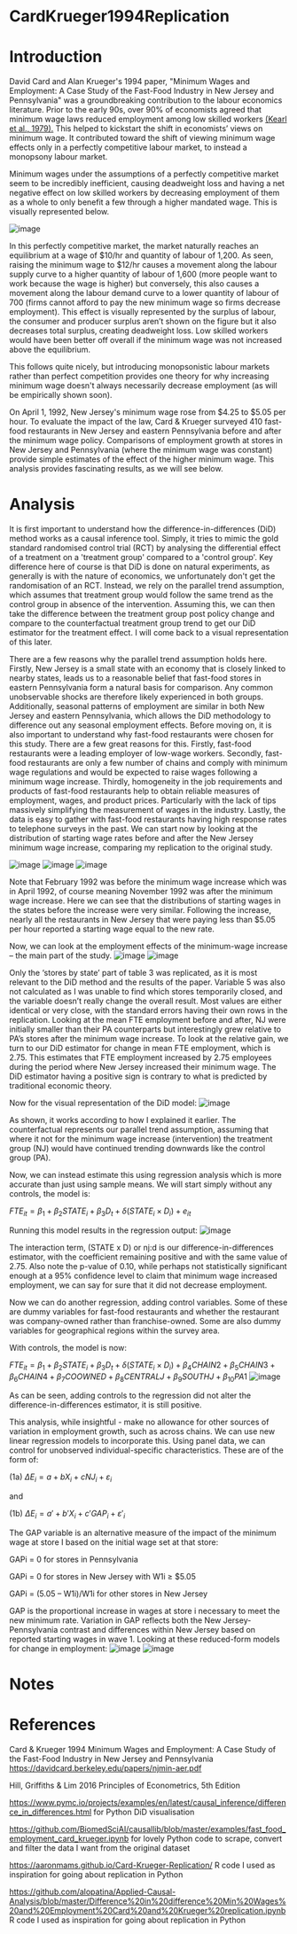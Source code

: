 # CardKrueger1994Replication

# Introduction
David Card and Alan Krueger's 1994 paper, "Minimum Wages and Employment: A Case Study of the Fast-Food Industry in New Jersey and Pennsylvania" was a groundbreaking contribution to the labour economics literature. Prior to the early 90s, over 90% of economists agreed that minimum wage laws reduced employment among low skilled workers [(Kearl et al., 1979).](https://www.jstor.org/stable/1801612 "A Confusion of Economists?") This helped to kickstart the shift in economists’ views on minimum wage. It contributed toward the shift of viewing minimum wage effects only in a perfectly competitive labour market, to instead a monopsony labour market. 

Minimum wages under the assumptions of a perfectly competitive market seem to be incredibly inefficient, causing deadweight loss and having a net negative effect on low skilled workers by decreasing employment of them as a whole to only benefit a few through a higher mandated wage. This is visually represented below.

![image](https://github.com/AnthonyPuggs/CardKrueger1994Replication/assets/61487785/4890f8a4-6f6a-492d-bab2-7d71d253e49b)

In this perfectly competitive market, the market naturally reaches an equilibrium at a wage of $10/hr and quantity of labour of 1,200. As seen, raising the minimum wage to $12/hr causes a movement along the labour supply curve to a higher quantity of labour of 1,600 (more people want to work because the wage is higher) but conversely, this also causes a movement along the labour demand curve to a lower quantity of labour of 700 (firms cannot afford to pay the new minimum wage so firms decrease employment). This effect is visually represented by the surplus of labour, the consumer and producer surplus aren’t shown on the figure but it also decreases total surplus, creating deadweight loss. Low skilled workers would have been better off overall if the minimum wage was not increased above the equilibrium.

This follows quite nicely, but introducing monopsonistic labour markets rather than perfect competition provides one theory for why increasing minimum wage doesn't always necessarily decrease employment (as will be empirically shown soon).

On April 1, 1992, New Jersey's minimum wage rose from $4.25 to $5.05 per hour. To evaluate the impact of the law, Card & Krueger surveyed 410 fast-food restaurants in New Jersey and eastern Pennsylvania before and after the minimum wage policy. Comparisons of employment growth at stores in New Jersey and Pennsylvania (where the minimum wage was constant) provide simple estimates of the effect of the higher minimum wage. This analysis provides fascinating results, as we will see below.


# Analysis
It is first important to understand how the difference-in-differences (DiD) method works as a causal inference tool. Simply, it tries to mimic the gold standard randomised control trial (RCT) by analysing the differential effect of a treatment on a 'treatment group' compared to a 'control group'. Key difference here of course is that DiD is done on natural experiments, as generally is with the nature of economics, we unfortunately don't get the randomisation of an RCT. Instead, we rely on the parallel trend assumption, which assumes that treatment group would follow the same trend as the control group in absence of the intervention. Assuming this, we can then take the difference between the treatment group post policy change and compare to the counterfactual treatment group trend to get our DiD estimator for the treatment effect. I will come back to a visual representation of this later. 

There are a few reasons why the parallel trend assumption holds here. Firstly, New Jersey is a small state with an economy that is closely linked to nearby states, leads us to a reasonable belief that fast-food stores in eastern Pennsylvania form a natural basis for comparison. Any common unobservable shocks are therefore likely experienced in both groups. Additionally, seasonal patterns of employment are similar in both New Jersey and eastern Pennsylvania, which allows the DiD methodology to difference out any seasonal employment effects. Before moving on, it is also important to understand why fast-food restaurants were chosen for this study. There are a few great reasons for this. Firstly, fast-food restaurants were a leading employer of low-wage workers. Secondly, fast-food restaurants are only a few number of chains and comply with minimum wage regulations and would be expected to raise wages following a minimum wage increase. Thirdly, homogeneity in the job requirements and products of fast-food restaurants help to obtain reliable measures of employment, wages, and product prices. Particularly with the lack of tips massively simplifying the measurement of wages in the industry. Lastly, the data is easy to gather with fast-food restaurants having high response rates to telephone surveys in the past.
We can start now by looking at the distribution of starting wage rates before and after the New Jersey minimum wage increase, comparing my replication to the original study.

![image](https://github.com/AnthonyPuggs/CardKrueger1994Replication/assets/61487785/0c0bb9a5-f363-4221-a52a-5d4327f81840)
![image](https://github.com/AnthonyPuggs/CardKrueger1994Replication/assets/61487785/0e465c7d-c920-4c39-9e39-83eec4201277)
![image](https://github.com/AnthonyPuggs/CardKrueger1994Replication/assets/61487785/b2c6e4a6-7dab-436a-a28b-4a2466db9585)

Note that February 1992 was before the minimum wage increase which was in April 1992, of course meaning November 1992 was after the minimum wage increase. Here we can see that the distributions of starting wages in the states before the increase were very similar. Following the increase, nearly all the restaurants in New Jersey that were paying less than $5.05 per hour reported a starting wage equal to the new rate.

Now, we can look at the employment effects of the minimum-wage increase – the main part of the study. 
![image](https://github.com/AnthonyPuggs/CardKrueger1994Replication/assets/61487785/2630b860-88d5-4e3b-b1c2-8e4732f05ce4)
![image](https://github.com/AnthonyPuggs/CardKrueger1994Replication/assets/61487785/6a47cd99-6ab0-4ad9-a329-c7ea82939636)

Only the ‘stores by state’ part of table 3 was replicated, as it is most relevant to the DiD method and the results of the paper.  Variable 5 was also not calculated as I was unable to find which stores temporarily closed, and the variable doesn’t really change the overall result. Most values are either identical or very close, with the standard errors having their own rows in the replication. 
Looking at the mean FTE employment before and after, NJ were initially smaller than their PA counterparts but interestingly grew relative to PA’s stores after the minimum wage increase. To look at the relative gain, we turn to our DiD estimator for change in mean FTE employment, which is 2.75. This estimates that FTE employment increased by 2.75 employees during the period where New Jersey increased their minimum wage. The DiD estimator having a positive sign is contrary to what is predicted by traditional economic theory.

Now for the visual representation of the DiD model:
![image](https://github.com/AnthonyPuggs/CardKrueger1994Replication/assets/61487785/85ae7a63-1f57-4c95-b0d7-a8109496c872)

As shown, it works according to how I explained it earlier. The counterfactual represents our parallel trend assumption, assuming that where it not for the minimum wage increase (intervention) the treatment group (NJ) would have continued trending downwards like the control group (PA). 

Now, we can instead estimate this using regression analysis which is more accurate than just using sample means.
We will start simply without any controls, the model is:

$FTE_{it} = \beta_{1} + \beta_{2}STATE_{i} + \beta_{3}D_{t} + \delta(STATE_{i} \times D_{i}) + e_{it}$

Running this model results in the regression output:
![image](https://github.com/AnthonyPuggs/CardKrueger1994Replication/assets/61487785/93f50a7f-30cd-4c10-a442-44ee99325c56)

The interaction term, (STATE x D) or nj:d is our difference-in-differences estimator, with the coefficient remaining positive and with the same value of 2.75. Also note the p-value of 0.10, while perhaps not statistically significant enough at a 95% confidence level to claim that minimum wage increased employment, we can say for sure that it did not decrease employment.

Now we can do another regression, adding control variables. Some of these are dummy variables for fast-food restaurants and whether the restaurant was company-owned rather than franchise-owned. Some are also dummy variables for geographical regions within the survey area.

With controls, the model is now:

$FTE_{it} = \beta_{1} + \beta_{2}STATE_{i} + \beta_{3}D_{t} + \delta(STATE_{i} \times D_{i}) + \beta_{4}CHAIN2 + \beta_{5}CHAIN3 + \beta_{6}CHAIN4 + \beta_{7} COOWNED + \beta_{8}CENTRALJ + \beta_{9}SOUTHJ + \beta_{10}PA1$
![image](https://github.com/AnthonyPuggs/CardKrueger1994Replication/assets/61487785/fed75eba-6328-465d-bba6-dafb35c10d37)

As can be seen, adding controls to the regression did not alter the difference-in-differences estimator, it is still positive. 

This analysis, while insightful - make no allowance for other sources of variation in employment growth, such as across chains. We can use new linear regression models to incorporate this. Using panel data, we can control for unobserved individual-specific characteristics.
These are of the form of:

(1a) $\Delta E_{i}= a + bX_{i} + cNJ_{i} + \varepsilon_{i}$

and

(1b) $\Delta E_{i}= a' + b'X_{i} + c'GAP_{i} + \varepsilon'_{i}$

The GAP variable is an alternative measure of the impact of the minimum wage at store I based on the initial wage set at that store:

GAPi = 0 for stores in Pennsylvania

GAPi = 0 for stores in New Jersey with W1i ≥ $5.05

GAPi = (5.05 – W1i)/W1i for other stores in New Jersey

GAP is the proportional increase in wages at store i necessary to meet the new minimum rate. Variation in GAP reflects both the New Jersey-Pennsylvania contrast and differences within New Jersey based on reported starting wages in wave 1.
Looking at these reduced-form models for change in employment:
![image](https://github.com/AnthonyPuggs/CardKrueger1994Replication/assets/61487785/3317eb05-528b-4bb1-942b-10b439a5bd73)
![image](https://github.com/AnthonyPuggs/CardKrueger1994Replication/assets/61487785/c3502ccc-666f-4dca-91bd-77f709db1ed8)





# Notes

# References
Card & Krueger 1994 Minimum Wages and Employment: A Case Study of the Fast-Food Industry in New Jersey and Pennsylvania https://davidcard.berkeley.edu/papers/njmin-aer.pdf

Hill, Griffiths & Lim 2016 Principles of Econometrics, 5th Edition

https://www.pymc.io/projects/examples/en/latest/causal_inference/difference_in_differences.html for Python DiD visualisation

https://github.com/BiomedSciAI/causallib/blob/master/examples/fast_food_employment_card_krueger.ipynb for lovely Python code to scrape, convert and filter the data I want from the original dataset

https://aaronmams.github.io/Card-Krueger-Replication/ R code I used as inspiration for going about replication in Python

https://github.com/alopatina/Applied-Causal-Analysis/blob/master/Difference%20in%20difference%20Min%20Wages%20and%20Employment%20Card%20and%20Krueger%20replication.ipynb R code I used as inspiration for going about replication in Python



